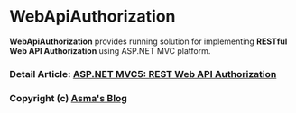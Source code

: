 # WebApiAuthorization
**WebApiAuthorization** provides running solution for implementing **RESTful Web API Authorization** using ASP.NET MVC platform.

### Detail Article: [ASP.NET MVC5: REST Web API Authorization](https://bit.ly/2Tc5xo6)

### Copyright (c) [Asma's Blog](https://www.asmak9.com/)
